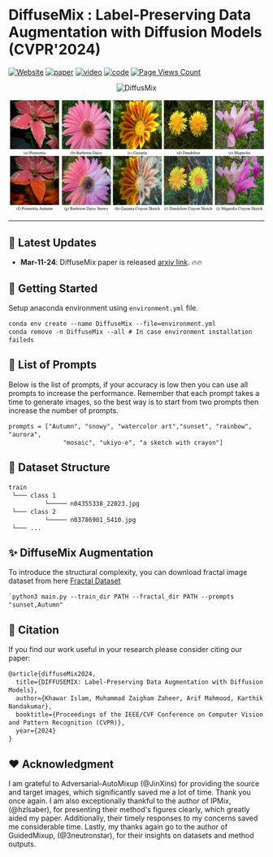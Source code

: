# DiffuseMix : Label-Preserving Data Augmentation with Diffusion Models (CVPR'2024)

[![Website](https://img.shields.io/badge/Project-Website-87CEEB)](https://diffusemix.github.io/)
[![paper](https://img.shields.io/badge/arXiv-Paper-<COLOR>.svg)](https://arxiv.org/pdf/2405.14881)
[![video](https://img.shields.io/badge/Video-Presentation-F9D371)]([https://www.linkedin.com/in/khawarislam/](https://www.youtube.com/watch?v=FcM4wgieDmU))
[![code](https://img.shields.io/badge/-Demo-red)](https://github.com/khawar-islam/diffuseMix)
[![Page Views Count](https://badges.toozhao.com/badges/01HRR1Z1PZQZ9PCVJ7MN2Q67HN/blue.svg)](https://badges.toozhao.com/stats/01HRR1Z1PZQZ9PCVJ7MN2Q67HN "Get your own page views count badge on badges.toozhao.com")


<p align="center">
    <img src="https://i.imgur.com/waxVImv.png" alt="DiffusMix">
</p>

<p align="center">
    <img src="images/diffuseMix_flower102.png" alt="DiffusMix Treasure">
</p>

---

## 📢 Latest Updates
- **Mar-11-24**: DiffuseMix paper is released [arxiv link](https://www.linkedin.com/in/khawarislam/). 🔥🔥

## 🚀 Getting Started
Setup anaconda environment using `environment.yml` file.

```
conda env create --name DiffuseMix --file=environment.yml
conda remove -n DiffuseMix --all # In case environment installation faileds
```

## 📝 List of Prompts 
Below is the list of prompts, if your accuracy is low then you can use all prompts to increase the performance. Remember that each prompt takes a time to generate images, so the best way is to start from two prompts then increase the number of prompts.

```
prompts = ["Autumn", "snowy", "watercolor art","sunset", "rainbow", "aurora",
               "mosaic", "ukiyo-e", "a sketch with crayon"]
```

## 📁 Dataset Structure
```
train
 └─── class 1
          └───── n04355338_22023.jpg
 └─── class 2
          └───── n03786901_5410.jpg
 └─── ...
```
## ✨ DiffuseMix Augmentation
To introduce the structural complexity, you can download fractal image dataset from here [Fractal Dataset](https://drive.google.com/drive/folders/19xNHNGFv-OChaCazBdMOrwdGRsXy2LPs/)
```
`python3 main.py --train_dir PATH --fractal_dir PATH --prompts "sunset,Autumn"
```

## 💬 Citation
If you find our work useful in your research please consider citing our paper:
```
@article{diffuseMix2024,
  title={DIFFUSEMIX: Label-Preserving Data Augmentation with Diffusion Models},
  author={Khawar Islam, Muhammad Zaigham Zaheer, Arif Mahmood, Karthik Nandakumar},
  booktitle={Proceedings of the IEEE/CVF Conference on Computer Vision and Pattern Recognition (CVPR)},
  year={2024}
}
```

## ❤️ Acknowledgment
I am grateful to Adversarial-AutoMixup (@JinXins) for providing the source and target images, which significantly saved me a lot of time. Thank you once again. I am also exceptionally thankful to the author of IPMix, (@hzlsaber), for presenting their method's figures clearly, which greatly aided my paper. Additionally, their timely responses to my concerns saved me considerable time. Lastly, my thanks again go to the author of GuidedMixup, (@3neutronstar), for their insights on datasets and method outputs.
